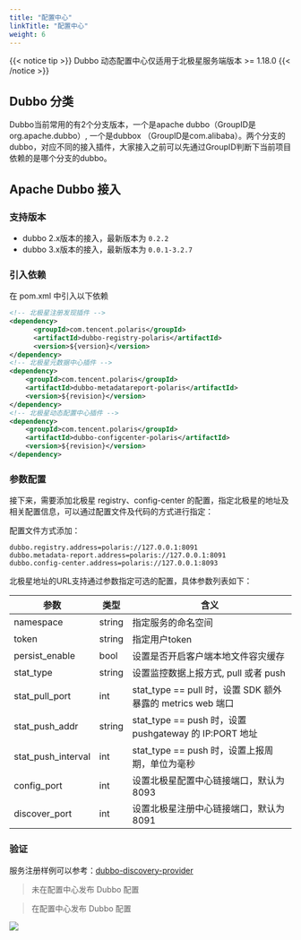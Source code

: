 ```yaml
---
title: "配置中心"
linkTitle: "配置中心"
weight: 6
---
```


{{< notice tip >}} Dubbo 动态配置中心仅适用于北极星服务端版本 >= 1.18.0 {{< /notice >}} 

## Dubbo 分类

Dubbo当前常用的有2个分支版本，一个是apache dubbo（GroupID是org.apache.dubbo）, 一个是dubbox （GroupID是com.alibaba）。两个分支的dubbo，对应不同的接入插件，大家接入之前可以先通过GroupID判断下当前项目依赖的是哪个分支的dubbo。

## Apache Dubbo 接入

### 支持版本

- dubbo 2.x版本的接入，最新版本为 ```0.2.2```
- dubbo 3.x版本的接入，最新版本为 ```0.0.1-3.2.7```

### 引入依赖

在 pom.xml 中引入以下依赖

```xml
<!-- 北极星注册发现插件 -->
<dependency>
      <groupId>com.tencent.polaris</groupId>
      <artifactId>dubbo-registry-polaris</artifactId>
      <version>${version}</version>
</dependency>
<!-- 北极星元数据中心插件 -->
<dependency>
    <groupId>com.tencent.polaris</groupId>
    <artifactId>dubbo-metadatareport-polaris</artifactId>
    <version>${revision}</version>
</dependency>
<!-- 北极星动态配置中心插件 -->
<dependency>
    <groupId>com.tencent.polaris</groupId>
    <artifactId>dubbo-configcenter-polaris</artifactId>
    <version>${revision}</version>
</dependency>
```

### 参数配置

接下来，需要添加北极星 registry、config-center 的配置，指定北极星的地址及相关配置信息，可以通过配置文件及代码的方式进行指定：

配置文件方式添加：

```properties
dubbo.registry.address=polaris://127.0.0.1:8091
dubbo.metadata-report.address=polaris://127.0.0.1:8091
dubbo.config-center.address=polaris://127.0.0.1:8093
```


北极星地址的URL支持通过参数指定可选的配置，具体参数列表如下：

| 参数               | 类型   | 含义                                                      |
|--------------------|--------|---------------------------------------------------------|
| namespace          | string | 指定服务的命名空间                                        |
| token              | string | 指定用户token                                             |
| persist_enable     | bool   | 设置是否开启客户端本地文件容灾缓存                        |
| stat_type          | string | 设置监控数据上报方式, pull 或者 push                      |
| stat_pull_port     | int    | stat_type == pull 时，设置 SDK 额外暴露的 metrics web 端口 |
| stat_push_addr     | string | stat_type == push 时，设置 pushgateway 的 IP:PORT 地址     |
| stat_push_interval | int    | stat_type == push 时，设置上报周期，单位为毫秒              |
| config_port        | int    | 设置北极星配置中心链接端口，默认为8093                     |
| discover_port      | int    | 设置北极星注册中心链接端口，默认为8091                     |

### 验证

服务注册样例可以参考：[dubbo-discovery-provider](https://github.com/polarismesh/dubbo-java-polaris/tree/dubbo-3.2.x/dubbo/dubbo-examples/dubbo-discovery-example/dubbo-quick-provider)

> 未在配置中心发布 Dubbo 配置

> 在配置中心发布 Dubbo 配置

![](../图片/服务注册.png)

